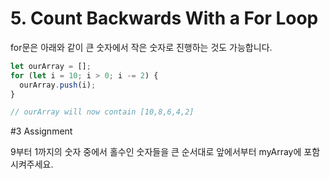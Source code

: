 # 5. Count Backwards With a For Loop

for문은 아래와 같이 큰 숫자에서 작은 숫자로 진행하는 것도 가능합니다.

```js
let ourArray = [];
for (let i = 10; i > 0; i -= 2) {
  ourArray.push(i);
}

// ourArray will now contain [10,8,6,4,2]
```

#3 Assignment

9부터 1까지의 숫자 중에서 홀수인 숫자들을 큰 순서대로 앞에서부터 myArray에 포함시켜주세요.
